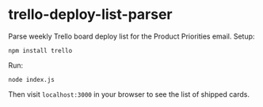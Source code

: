 # trello-deploy-list-parser

Parse weekly Trello board deploy list for the Product Priorities email.
Setup:
```
npm install trello
```

Run:

```
node index.js
```

Then visit `localhost:3000` in your browser to see the list of shipped cards.
